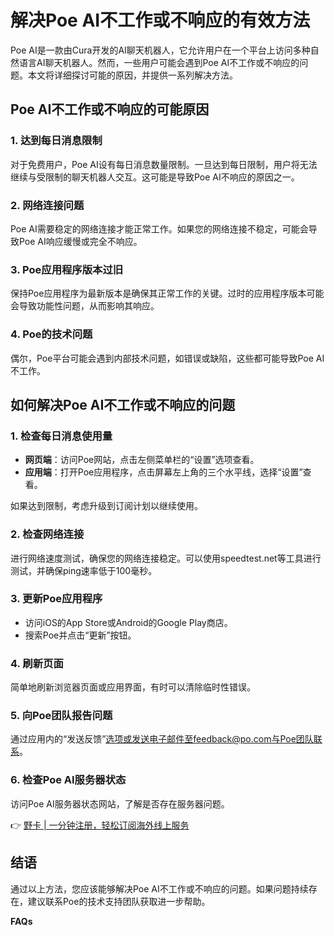 # 解决Poe AI不工作或不响应的有效方法

Poe AI是一款由Cura开发的AI聊天机器人，它允许用户在一个平台上访问多种自然语言AI聊天机器人。然而，一些用户可能会遇到Poe AI不工作或不响应的问题。本文将详细探讨可能的原因，并提供一系列解决方法。

## Poe AI不工作或不响应的可能原因

### 1. 达到每日消息限制
对于免费用户，Poe AI设有每日消息数量限制。一旦达到每日限制，用户将无法继续与受限制的聊天机器人交互。这可能是导致Poe AI不响应的原因之一。

### 2. 网络连接问题
Poe AI需要稳定的网络连接才能正常工作。如果您的网络连接不稳定，可能会导致Poe AI响应缓慢或完全不响应。

### 3. Poe应用程序版本过旧
保持Poe应用程序为最新版本是确保其正常工作的关键。过时的应用程序版本可能会导致功能性问题，从而影响其响应。

### 4. Poe的技术问题
偶尔，Poe平台可能会遇到内部技术问题，如错误或缺陷，这些都可能导致Poe AI不工作。

## 如何解决Poe AI不工作或不响应的问题

### 1. 检查每日消息使用量
- **网页端**：访问Poe网站，点击左侧菜单栏的“设置”选项查看。
- **应用端**：打开Poe应用程序，点击屏幕左上角的三个水平线，选择“设置”查看。

如果达到限制，考虑升级到订阅计划以继续使用。

### 2. 检查网络连接
进行网络速度测试，确保您的网络连接稳定。可以使用speedtest.net等工具进行测试，并确保ping速率低于100毫秒。

### 3. 更新Poe应用程序
- 访问iOS的App Store或Android的Google Play商店。
- 搜索Poe并点击“更新”按钮。

### 4. 刷新页面
简单地刷新浏览器页面或应用界面，有时可以清除临时性错误。

### 5. 向Poe团队报告问题
通过应用内的“发送反馈”选项或发送电子邮件至feedback@po.com与Poe团队联系。

### 6. 检查Poe AI服务器状态
访问Poe AI服务器状态网站，了解是否存在服务器问题。

👉 [野卡 | 一分钟注册，轻松订阅海外线上服务](https://bbtdd.com/yeka)

## 结语
通过以上方法，您应该能够解决Poe AI不工作或不响应的问题。如果问题持续存在，建议联系Poe的技术支持团队获取进一步帮助。

**FAQs**